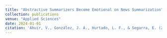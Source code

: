 ```yaml
---
title: "Abstractive Summarizers Become Emotional on News Summarization"
collection: publications
venue: "Applied Sciences"
date: 2024-01-01
citation: 'Ahuir, V., González, J. Á., Hurtado, L. F., & Segarra, E. (2024). Abstractive Summarizers Become Emotional on News Summarization. Applied Sciences, 14(2), 713.'
---
```

